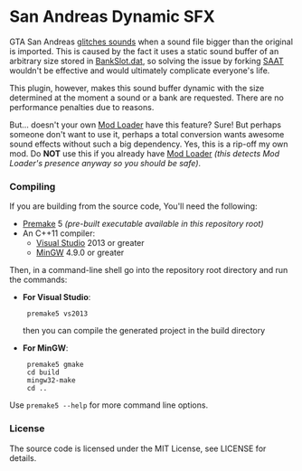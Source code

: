 San Andreas Dynamic SFX
=================================

GTA San Andreas [glitches sounds][1] when a sound file bigger than the original is imported. This is caused by the fact it uses a static sound buffer of an arbitrary size stored in [BankSlot.dat][2], so solving the issue by forking [SAAT][3] wouldn't be effective and would ultimately complicate everyone's life.

This plugin, however, makes this sound buffer dynamic with the size determined at the moment a sound or a bank are requested. There are no performance penalties due to reasons.

But... doesn't your own [Mod Loader][4] have this feature? Sure! But perhaps someone don't want to use it, perhaps a total conversion wants awesome sound effects without such a big dependency. Yes, this is a rip-off my own mod. Do **NOT** use this if you already have [Mod Loader][4] _(this detects Mod Loader's presence anyway so you should be safe)_.

### Compiling

If you are building from the source code, You'll need the following:

+ [Premake](http://industriousone.com/premake/download) 5 *(pre-built executable available in this repository root)*
+ An C++11 compiler:
    - [Visual Studio](http://www.visualstudio.com/downloads) 2013 or greater
    - [MinGW](http://mingw-w64.sourceforge.net/download.php) 4.9.0 or greater


Then, in a command-line shell go into the repository root directory and run the commands:

 + __For Visual Studio__:
 
        premake5 vs2013

    then you can compile the generated project in the build directory

 + __For MinGW__:
 
        premake5 gmake
        cd build
        mingw32-make
        cd ..

Use `premake5 --help` for more command line options.

### License

The source code is licensed under the MIT License, see LICENSE for details.




 [1]: https://www.youtube.com/watch?v=dfAKYOmcBGM&feature=youtu.be&t=1m13s
 [2]: http://www.gtamodding.com/wiki/SFX_(SA)#BankSlot.dat
 [3]: http://pdescobar.home.comcast.net/~pdescobar/gta/saat/
 [4]: http://gtaforums.com/topic/669520-sarel-mod-loader/
